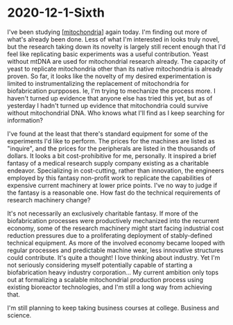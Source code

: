 # 2020-12-1-Sixth

I've been studying [[mitochondria]] again today.  I'm finding out more of what's already been done.  Less of what I'm interested in looks truly novel, but the research taking down its novelty is largely still recent enough that I'd feel like replicating basic experiments was a useful contribution.  Yeast without mtDNA are used for mitochondrial research already.  The capacity of yeast to replicate mitochondria other than its native mitochondria is already proven.  So far, it looks like the novelty of my desired experimentation is limited to instrumentalizing the replacement of mitochondria for biofabrication purpposes.  Ie, I'm trying to mechanize the process more.  I haven't turned up evidence that anyone else has tried this yet, but as of yesterday I hadn't turned up evidence that mitochondria could survive without mitochondrial DNA.  Who knows what I'll find as I keep searching for information?

I've found at the least that there's standard equipment for some of the experiments I'd like to perform.  The prices for the machines are listed as "inquire", and the prices for the peripherals are listed in the thousands of dollars.  It looks a bit cost-prohibitive for me, personally.  It inspired a brief fantasy of a medical research supply company existing as a charitable endeavor.  Specializing in cost-cutting, rather than innovation, the engineers employed by this fantasy non-profit work to replicate the capabilities of expensive current machinery at lower price points.  I've no way to judge if the fantasy is a reasonable one.  How fast do the technical requirements of research machinery change?

It's not necessarily an exclusively charitable fantasy.  If more of the biofabrication processes were productively mechanized into the recurrent economy, some of the research machinery might start facing industrial cost reduction pressures due to a proliferating deployment of stably-defined technical equipment.  As more of the involved economy became looped with regular processes and predictable machine wear, less innovative structures could contribute.  It's quite a thought!  I love thinking about industry.  Yet I'm not seriously considering myself potentially capable of starting a biofabrication heavy industry corporation...  My current ambition only tops out at formalizing a scalable mitochondrial production process using existing bioreactor technologies, and I'm still a long way from achieving that.

I'm still planning to keep taking business courses at college.  Business and science.

[//begin]: # "Autogenerated link references for markdown compatibility"
[mitochondria]: mitochondria "Mitochondria"
[//end]: # "Autogenerated link references"